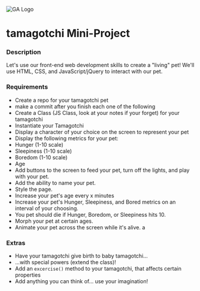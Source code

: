 ![GA Logo](https://camo.githubusercontent.com/6ce15b81c1f06d716d753a61f5db22375fa684da/68747470733a2f2f67612d646173682e73332e616d617a6f6e6177732e636f6d2f70726f64756374696f6e2f6173736574732f6c6f676f2d39663838616536633963333837313639306533333238306663663535376633332e706e67)
# tamagotchi Mini-Project

### Description

Let's use our front-end web development skills to create a "living" pet! We'll use HTML, CSS, and JavaScript/jQuery to interact with our pet.

### Requirements

* Create a repo for your tamagotchi pet
* make a commit after you finish each one of the following
* Create a Class (JS Class, look at your notes if your forget) for your tamagotchi
* Instantiate your Tamagotchi
* Display a character of your choice on the screen to represent your pet
* Display the following metrics for your pet:
 * Hunger (1-10 scale)
 * Sleepiness (1-10 scale)
 * Boredom (1-10 scale)
 * Age
* Add buttons to the screen to feed your pet, turn off the lights, and play with your pet.
* Add the ability to name your pet.
* Style the page.
* Increase your pet's age every x minutes
* Increase your pet's Hunger, Sleepiness, and Bored metrics on an interval of your choosing.
* You pet should die if Hunger, Boredom, or Sleepiness hits 10.
* Morph your pet at certain ages.
* Animate your pet across the screen while it's alive. a

### Extras
* Have your tamagotchi give birth to baby tamagotchi...
* ...with special powers (extend the class)!
* Add an `excercise()` method to your tamagotchi, that affects certain properties
* Add anything you can think of... use your imagination!
